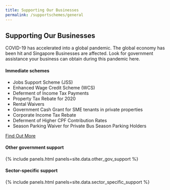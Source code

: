 ```yaml
---
title: Supporting Our Businesses
permalink: /supportschemes/general
---
```


## Supporting Our Businesses

COVID-19 has accelerated into a global pandemic. The global economy has been hit and Singapore Businesses are affected. Look for government assistance your business can obtain during this pandemic here.

#### Immediate schemes

* Jobs Support Scheme (JSS)
* Enhanced Wage Credit Scheme (WCS)
* Deferment of Income Tax Payments
* Property Tax Rebate for 2020
* Rental Waivers
* Government Cash Grant for SME tenants in private properties
* Corporate Income Tax Rebate
* Deferment of Higher CPF Contribution Rates
* Season Parking Waiver for Private Bus Season Parking Holders

<a href="/supportschemes/immediateschemes" target="_blank">Find Out More</a>

#### Other government support

{% include panels.html panels=site.data.other_gov_support %}

#### Sector-specific support

{% include panels.html panels=site.data.sector_specific_support %}
